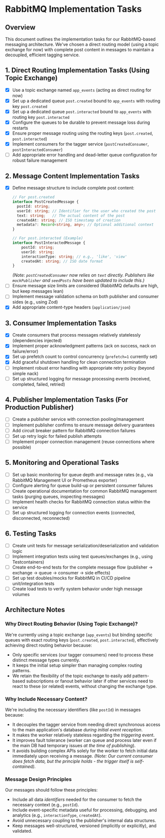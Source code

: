 # RabbitMQ Implementation Tasks

## Overview
This document outlines the implementation tasks for our RabbitMQ-based messaging architecture. We've chosen a direct routing model (using a topic exchange for now) with complete post content in messages to maintain a decoupled, efficient tagging service.

## 1. Direct Routing Implementation Tasks (Using Topic Exchange)

- [x] Use a topic exchange named `app_events` (acting as direct routing for now)
- [x] Set up a dedicated queue `post.created` bound to `app_events` with routing key `post.created`
- [x] Set up a dedicated queue `post.interacted` bound to `app_events` with routing key `post.interacted`
- [x] Configure the queues to be durable to prevent message loss during restarts
- [x] Ensure proper message routing using the routing keys (`post.created`, `post.interacted`)
- [x] Implement consumers for the tagger service (`postCreatedConsumer`, `postInteractedConsumer`)
- [ ] Add appropriate error handling and dead-letter queue configuration for robust failure management

## 2. Message Content Implementation Tasks

- [x] Define message structure to include complete post content:
  ```typescript
  // For post.created
  interface PostCreatedMessage {
    postId: string;
    userId: string; // Identifier for the user who created the post
    text: string;   // The actual content of the post
    createdAt: string; // ISO timestamp of creation
    metadata?: Record<string, any>; // Optional additional context
  }

  // For post.interacted (Example)
  interface PostInteractedMessage {
      postId: string;
      userId: string;
      interactionType: string; // e.g., 'like', 'view'
      createdAt: string; // ISO date format
  }
  ```
  *(Note: `postCreatedConsumer` now relies on `text` directly. Publishers like `mockPublisher` and `seedPosts` have been updated to include this.)*
- [ ] Ensure message size limits are considered (RabbitMQ defaults are high, but keep messages lean)
- [ ] Implement message validation schema on both publisher and consumer sides (e.g., using Zod)
- [x] Add appropriate content-type headers (`application/json`)

## 3. Consumer Implementation Tasks

- [x] Create consumers that process messages relatively statelessly (dependencies injected)
- [x] Implement proper acknowledgment patterns (ack on success, nack on failure/error)
- [x] Set up prefetch count to control concurrency (`prefetch=1` currently set)
- [x] Add graceful shutdown handling for clean connection termination
- [ ] Implement robust error handling with appropriate retry policy (beyond simple nack)
- [ ] Set up structured logging for message processing events (received, completed, failed, retried)

## 4. Publisher Implementation Tasks (For Production Publisher)

- [ ] Create a publisher service with connection pooling/management
- [ ] Implement publisher confirms to ensure message delivery guarantees
- [ ] Add circuit breaker pattern for RabbitMQ connection failures
- [ ] Set up retry logic for failed publish attempts
- [ ] Implement proper connection management (reuse connections where possible)

## 5. Monitoring and Operational Tasks

- [ ] Set up basic monitoring for queue depth and message rates (e.g., via RabbitMQ Management UI or Prometheus exporter)
- [ ] Configure alerting for queue build-up or persistent consumer failures
- [ ] Create operational documentation for common RabbitMQ management tasks (purging queues, inspecting messages)
- [ ] Implement health checks for RabbitMQ connection status within the service
- [ ] Set up structured logging for connection events (connected, disconnected, reconnected)

## 6. Testing Tasks

- [ ] Create unit tests for message serialization/deserialization and validation logic
- [ ] Implement integration tests using test queues/exchanges (e.g., using Testcontainers)
- [ ] Create end-to-end tests for the complete message flow (publisher -> exchange -> queue -> consumer -> side effects)
- [ ] Set up test doubles/mocks for RabbitMQ in CI/CD pipeline unit/integration tests
- [ ] Create load tests to verify system behavior under high message volumes

## Architecture Notes

### Why Direct Routing Behavior (Using Topic Exchange)?
We're currently using a topic exchange (`app_events`) but binding specific queues with exact routing keys (`post.created`, `post.interacted`), effectively achieving direct routing behavior because:
- Only specific services (our tagger consumers) need to process these distinct message types currently.
- It keeps the initial setup simpler than managing complex routing patterns.
- We retain the flexibility of the topic exchange to easily add pattern-based subscriptions or fanout behavior later if other services need to react to these (or related) events, without changing the exchange type.

### Why Include Necessary Content?
We're including the necessary identifiers (like `postId`) in messages because:
- It decouples the tagger service from needing direct synchronous access to the main application's database *during initial event reception*.
- It makes the worker relatively stateless regarding the *triggering* event.
- It improves fault tolerance (worker can queue and process later even if the main DB had temporary issues *at the time of publishing*).
- It avoids building complex APIs solely for the worker to fetch initial data immediately upon receiving a message. *(Note: Our current consumer *does* fetch data, but the principle holds - the *trigger* itself is self-contained).*

### Message Design Principles
Our messages should follow these principles:
- Include all data *identifiers* needed for the consumer to fetch the necessary context (e.g., `postId`).
- Include event-specific metadata useful for processing, debugging, and analytics (e.g., `interactionType`, `createdAt`).
- Avoid unnecessary coupling to the publisher's internal data structures.
- Keep messages well-structured, versioned (implicitly or explicitly), and validated. 
